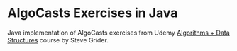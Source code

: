 # AlgoCasts Exercises in Java

Java implementation of AlgoCasts exercises from Udemy [Algorithms + Data Structures](https://www.udemy.com/course/coding-interview-bootcamp-algorithms-and-data-structure/) course by Steve Grider. 
